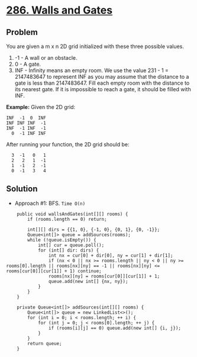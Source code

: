 # <a href='https://leetcode.com/problems/walls-and-gates/'>286. Walls and Gates</a>

## Problem
You are given a m x n 2D grid initialized with these three possible values.

1. -1 - A wall or an obstacle.
2. 0 - A gate.
3. INF - Infinity means an empty room. We use the value 231 - 1 = 2147483647 to represent INF as you may assume that the distance to a gate is less than 2147483647.
Fill each empty room with the distance to its nearest gate. If it is impossible to reach a gate, it should be filled with INF.

<strong>Example:</strong> 
Given the 2D grid:
```
INF  -1  0  INF
INF INF INF  -1
INF  -1 INF  -1
  0  -1 INF INF
```
After running your function, the 2D grid should be:
```
  3  -1   0   1
  2   2   1  -1
  1  -1   2  -1
  0  -1   3   4
```

## Solution
- Approach #1: BFS. ```Time O(n)```
```
    public void wallsAndGates(int[][] rooms) {
        if (rooms.length == 0) return;
        
        int[][] dirs = {{1, 0}, {-1, 0}, {0, 1}, {0, -1}};
        Queue<int[]> queue = addSources(rooms);
        while (!queue.isEmpty()) {
            int[] cur = queue.poll();
            for (int[] dir: dirs) {
                int nx = cur[0] + dir[0], ny = cur[1] + dir[1];
                if (nx < 0 || nx >= rooms.length || ny < 0 || ny >= rooms[0].length || rooms[nx][ny] == -1 || rooms[nx][ny] <= rooms[cur[0]][cur[1]] + 1) continue;
                rooms[nx][ny] = rooms[cur[0]][cur[1]] + 1;
                queue.add(new int[] {nx, ny});
            }
        }
    }
    
    private Queue<int[]> addSources(int[][] rooms) {
        Queue<int[]> queue = new LinkedList<>();
        for (int i = 0; i < rooms.length; ++ i) {
            for (int j = 0; j < rooms[0].length; ++ j) {
                if (rooms[i][j] == 0) queue.add(new int[] {i, j});
            }
        }
        return queue;
    }
```
